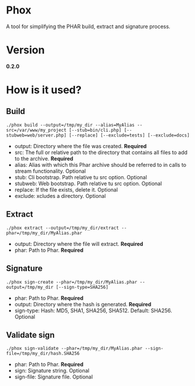 Phox
====

A tool for simplifying the PHAR build, extract and signature process.

Version
=======

__0.2.0__

How is it used?
===============

Build
-----

    ./phox build --output=/tmp/my_dir --alias=MyAlias --src=/var/www/my_project [--stub=bin/cli.php] [--stubweb=web/server.php] [--replace] [--exclude=tests] [--exclude=docs]


* output: Directory where the file was created. __Required__
* src: The full or relative path to the directory that contains all files to add to the archive. __Required__
* alias: Alias with which this Phar archive should be referred to in calls to stream functionality. Optional
* stub: Cli bootstrap. Path relative tu src option. Optional
* stubweb: Web bootstrap. Path relative tu src option. Optional
* replace: If the file exists, delete it. Optional
* exclude: xcludes a directory. Optional


Extract
-------

    ./phox extract --output=/tmp/my_dir/extract --phar=/tmp/my_dir/MyAlias.phar

* output: Directory where the file will extract. __Required__
* phar: Path to Phar. __Required__

Signature
---------

    ./phox sign-create --phar=/tmp/my_dir/MyAlias.phar --output=/tmp/my_dir [--sign-type=SHA256]

* phar: Path to Phar. __Required__
* output: Directory where the hash is generated. __Required__
* sign-type: Hash: MD5, SHA1, SHA256, SHA512. Default: SHA256. Optional

Validate sign
-------------

    ./phox sign-validate --phar=/tmp/my_dir/MyAlias.phar --sign-file=/tmp/my_dir/hash.SHA256

* phar: Path to Phar. __Required__
* sign: Signature string. Optional
* sign-file: Signature file. Optional
